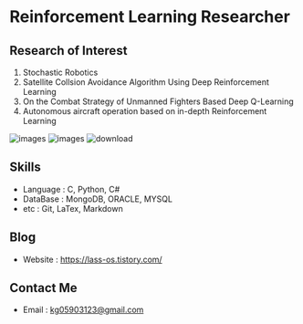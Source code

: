 # Reinforcement Learning Researcher

## Research of Interest
1. Stochastic Robotics
2. Satellite Collsion Avoidance Algorithm Using Deep Reinforcement Learning
3. On the Combat Strategy of Unmanned Fighters Based Deep Q-Learning
4. Autonomous aircraft operation based on in-depth Reinforcement Learning

![images](https://user-images.githubusercontent.com/62800365/110494018-84bb0c00-8136-11eb-8a2c-ffd75ab2941f.jpg)
![images](https://user-images.githubusercontent.com/62800365/110494209-b6cc6e00-8136-11eb-9fc9-3b0eea9b5c75.jpg)
![download](https://user-images.githubusercontent.com/62800365/110494254-c64bb700-8136-11eb-92e6-05c130522ac1.jpg)


## Skills
- Language : C, Python, C#
- DataBase : MongoDB, ORACLE, MYSQL
- etc : Git, LaTex, Markdown

## Blog
- Website : https://lass-os.tistory.com/

## Contact Me
- Email : kg05903123@gmail.com
